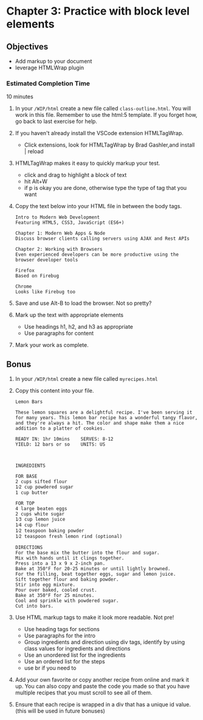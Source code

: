 # Chapter 3: Practice with block level elements

## Objectives
* Add markup to your document
* leverage HTMLWrap plugin

### Estimated Completion Time 
10 minutes
 
1. In your `/WIP/html` create a new file called  `class-outline.html`. You will work in this file.
Remember to use the html:5 template. If you forget how, go back to last exercise for help.

1. If you haven't already install the VSCode extension HTMLTagWrap.
    * Click extensions, look for HTMLTagWrap by Brad Gashler,and install | reload
    
1. HTMLTagWrap makes it easy to quickly markup your test.
    * click and drag to highlight a block of text
    * hit Alt+W 
    * if p is okay you are done, otherwise type the type of tag that you want

1. Copy the text below into your HTML file in between the body tags.

    ```
    Intro to Modern Web Development
    Featuring HTML5, CSS3, JavaScript (ES6+)

    Chapter 1: Modern Web Apps & Node
    Discuss browser clients calling servers using AJAX and Rest APIs

    Chapter 2: Working with Browsers
    Even experienced developers can be more productive using the browser developer tools

    Firefox
    Based on Firebug

    Chrome
    Looks like Firebug too
    ```

1. Save and use Alt-B to load the browser. Not so pretty?

1. Mark up the text with appropriate elements
    * Use headings h1, h2, and h3 as appropriate
    * Use paragraphs for content

1. Mark your work as complete. 

## Bonus

1. In your `/WIP/html` create a new file called  `myrecipes.html`

1. Copy this content into your file.

    ```
    Lemon Bars

    These lemon squares are a delightful recipe. I've been serving it for many years. This lemon bar recipe has a wonderful tangy flavor, and they're always a hit. The color and shape make them a nice addition to a platter of cookies.

    READY IN: 1hr 10mins	SERVES: 8-12
    YIELD: 12 bars or so	UNITS: US



    INGREDIENTS 

    FOR BASE
    2 cups sifted flour
    1⁄2 cup powdered sugar
    1 cup butter

    FOR TOP
    4 large beaten eggs
    2 cups white sugar
    1⁄3 cup lemon juice
    1⁄4 cup flour
    1⁄2 teaspoon baking powder
    1⁄2 teaspoon fresh lemon rind (optional)

    DIRECTIONS
    For the base mix the butter into the flour and sugar.
    Mix with hands until it clings together.
    Press into a 13 x 9 x 2-inch pan.
    Bake at 350°F for 20-25 minutes or until lightly browned.
    For the filling, beat together eggs, sugar and lemon juice.
    Sift together flour and baking powder.
    Stir into egg mixture.
    Pour over baked, cooled crust.
    Bake at 350°F for 25 minutes.
    Cool and sprinkle with powdered sugar.
    Cut into bars.
    ```


1. Use HTML markup tags to make it look more readable. Not pre!

    * Use heading tags for sections 
    * Use paragraphs for the intro
    * Group ingredients and direction using div tags, identify by using class values for ingredients and directions
    * Use an unordered list for the ingredients
    * Use an ordered list for the steps
    * use br if you need to

1. Add your own favorite or copy another recipe from online and mark it up. You can also copy and paste the code you made so that you have multiple recipes that you must scroll to see all of them. 

1. Ensure that each recipe is wrapped in a div that has a unique id value. (this will be used in future bonuses) 


